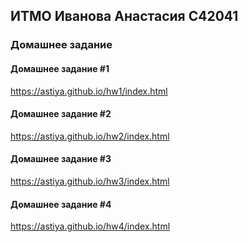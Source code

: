 ## __ИТМО Иванова Анастасия С42041__
### __Домашнее задание__
#### __Домашнее задание__ #1  
https://astiya.github.io/hw1/index.html
#### __Домашнее задание__ #2
https://astiya.github.io/hw2/index.html
#### __Домашнее задание__ #3
https://astiya.github.io/hw3/index.html
#### __Домашнее задание__ #4
https://astiya.github.io/hw4/index.html

